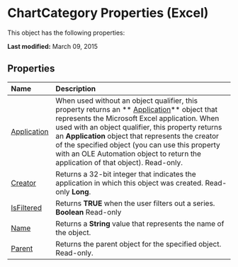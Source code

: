 
# ChartCategory Properties (Excel)
This object has the following properties:

 **Last modified:** March 09, 2015


## Properties



|**Name**|**Description**|
|:-----|:-----|
| [Application](8515a380-5856-584d-255e-75e7778380ee.md)|When used without an object qualifier, this property returns an  ** [Application](19b73597-5cf9-4f56-8227-b5211f657f6f.md)** object that represents the Microsoft Excel application. When used with an object qualifier, this property returns an **Application** object that represents the creator of the specified object (you can use this property with an OLE Automation object to return the application of that object). Read-only.|
| [Creator](2e9f59f5-bfd2-9518-f34a-705216b85c3f.md)|Returns a 32-bit integer that indicates the application in which this object was created. Read-only  **Long**.|
| [IsFiltered](1bf69302-7c43-3db2-1f11-6c0a72f3886e.md)|Returns  **TRUE** when the user filters out a series. **Boolean** Read-only|
| [Name](74134ec0-7715-47ce-2000-b60c4d73683e.md)|Returns a  **String** value that represents the name of the object.|
| [Parent](746d957a-d3a6-1900-fbf0-6e9a2069e9ea.md)|Returns the parent object for the specified object. Read-only.|
